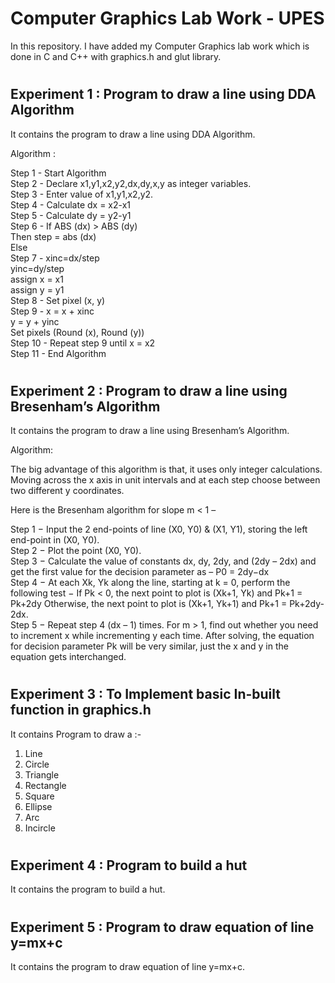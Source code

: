 # **Computer Graphics Lab Work - UPES**

In this repository. I have added my Computer Graphics lab work which is done in C and C++ with graphics.h and glut library.

#

## **Experiment 1 : Program to draw a line using DDA Algorithm**

It contains the program to draw a line using DDA Algorithm.

Algorithm :

Step 1 - Start Algorithm <br>
Step 2 - Declare x1,y1,x2,y2,dx,dy,x,y as integer variables.<br>
Step 3 - Enter value of x1,y1,x2,y2.<br>
Step 4 - Calculate dx = x2-x1<br>
Step 5 - Calculate dy = y2-y1<br>
Step 6 - If ABS (dx) > ABS (dy)<br>
            Then step = abs (dx)<br>
            Else<br>
Step 7 - xinc=dx/step<br>
            yinc=dy/step<br>
            assign x = x1<br>
            assign y = y1<br>
Step 8 - Set pixel (x, y)<br>
Step 9 - x = x + xinc <br>
            y = y + yinc<br>
            Set pixels (Round (x), Round (y))<br>
Step 10 - Repeat step 9 until x = x2<br>
Step 11 - End Algorithm<br>


#

## **Experiment 2 : Program to draw a line using Bresenham’s Algorithm**

It contains the program to draw a line using Bresenham’s Algorithm.

Algorithm:

The big advantage of this algorithm is that, it uses only integer calculations. Moving across the x axis in unit intervals and at each step choose between two different y coordinates. 

Here is the Bresenham algorithm for slope m < 1 – 

Step 1 − Input the 2 end-points of line (X0, Y0) & (X1, Y1), storing the left end-point in (X0, Y0). <br>
Step 2 − Plot the point (X0, Y0). <br>
Step 3 − Calculate the value of constants dx, dy, 2dy, and (2dy – 2dx) and get the first value for the decision parameter as – P0 = 2dy−dx <br>
Step 4 − At each Xk, Yk along the line, starting at k = 0, perform the following test − If Pk < 0, the next point to plot is (Xk+1, Yk) and Pk+1 = Pk+2dy Otherwise, the next point to plot is (Xk+1, Yk+1) and Pk+1 = Pk+2dy-2dx. <br>
Step 5 − Repeat step 4 (dx – 1) times. For m > 1, find out whether you need to increment x while incrementing y each time. After solving, the equation for decision parameter Pk will be very similar, just the x and y in the equation gets interchanged.<br>

#

## **Experiment 3 : To Implement basic In-built function in graphics.h**

It contains Program to draw a :- <br>
1. Line<br>
2. Circle <br>
3. Triangle<br>
4. Rectangle <br>
5. Square <br>
6. Ellipse<br>
7. Arc<br>
8. Incircle<br>

#

## **Experiment 4 : Program to build a hut**

It contains the program to build a hut.

# 

## **Experiment 5 : Program to draw equation of line y=mx+c**

It contains the program to draw equation of line y=mx+c.


#
